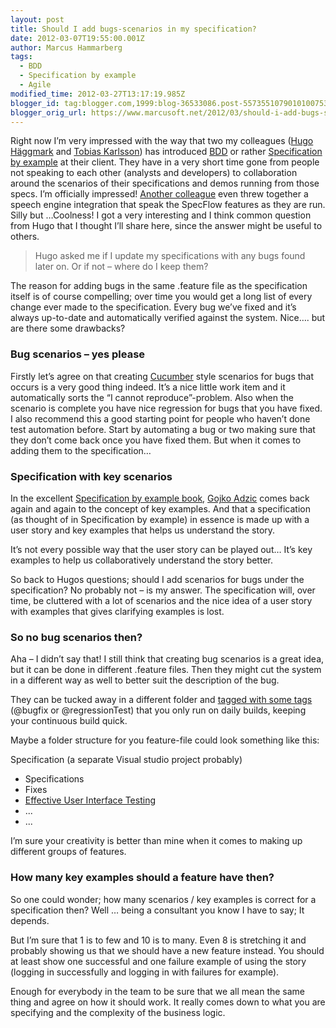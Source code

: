 ```yaml
---
layout: post
title: Should I add bugs-scenarios in my specification?
date: 2012-03-07T19:55:00.001Z
author: Marcus Hammarberg
tags:
  - BDD
  - Specification by example
  - Agile
modified_time: 2012-03-27T13:17:19.985Z
blogger_id: tag:blogger.com,1999:blog-36533086.post-5573551079010100753
blogger_orig_url: https://www.marcusoft.net/2012/03/should-i-add-bugs-scenarios-in-my.html
---
```


Right now I’m very impressed with the way that two my colleagues ([Hugo Häggmark](http://www.hugohaggmark.com/) and [Tobias Karlsson](http://www.tobias-karlsson.se/)) has introduced [BDD](http://en.wikipedia.org/wiki/Behavior_Driven_Development) or rather [Specification by example](http://specificationbyexample.com/) at their client. They have in a very short time gone from people not speaking to each other (analysts and developers) to collaboration around the scenarios of their specifications and demos running from those specs. I’m officially impressed! [Another colleague](https://twitter.com/#!/toresta) even threw together a speech engine integration that speak the SpecFlow features as they are run. Silly but …Coolness!
I got a very interesting and I think common question from Hugo that I thought I’ll share here, since the answer might be useful to others.

> Hugo asked me if I update my specifications with any bugs found later on. Or if not – where do I keep them?

The reason for adding bugs in the same .feature file as the specification itself is of course compelling; over time you would get a long list of every change ever made to the specification. Every bug we’ve fixed and it’s always up-to-date and automatically verified against the system. Nice…. but are there some drawbacks?

### Bug scenarios – yes please

Firstly let’s agree on that creating [Cucumber](https://github.com/aslakhellesoy/cucumber/wiki/) style scenarios for bugs that occurs is a very good thing indeed. It’s a nice little work item and it automatically sorts the “I cannot reproduce”-problem. Also when the scenario is complete you have nice regression for bugs that you have fixed.
I also recommend this a good starting point for people who haven’t done test automation before. Start by automating a bug or two making sure that they don’t come back once you have fixed them.
But when it comes to adding them to the specification…

### Specification with key scenarios

In the excellent [Specification by example book](http://manning.com/adzic/), [Gojko Adzic](http://gojko.net/) comes back again and again to the concept of key examples. And that a specification (as thought of in Specification by example) in essence is made up with a user story and key examples that helps us understand the story.

It’s not every possible way that the user story can be played out… It’s key examples to help us collaboratively understand the story better.

So back to Hugos questions; should I add scenarios for bugs under the specification? No probably not – is my answer. The specification will, over time, be cluttered with a lot of scenarios and the nice idea of a user story with examples that gives clarifying examples is lost.

### So no bug scenarios then?

Aha – I didn’t say that! I still think that creating bug scenarios is a great idea, but it can be done in different .feature files. Then they might cut the system in a different way as well to better suit the description of the bug.

They can be tucked away in a different folder and [tagged with some tags](https://www.marcusoft.net/2010/12/using-tags-in-specflow-features.html) (@bugfix or @regressionTest) that you only run on daily builds, keeping your continuous build quick.

Maybe a folder structure for you feature-file could look something like this:

Specification (a separate Visual studio project probably)

- Specifications
- Fixes
- [Effective User Interface Testing](http://gojko.net/2007/09/25/effective-user-interface-testing/)
- ...
- ...

I’m sure your creativity is better than mine when it comes to making up different groups of features.

### How many key examples should a feature have then?

So one could wonder; how many scenarios / key examples is correct for a specification then? Well … being a consultant you know I have to say; It depends.

But I’m sure that 1 is to few and 10 is to many. Even 8 is stretching it and probably showing us that we should have a new feature instead. You should at least show one successful and one failure example of using the story (logging in successfully and logging in with failures for example).

Enough for everybody in the team to be sure that we all mean the same thing and agree on how it should work. It really comes down to what you are specifying and the complexity of the business logic.